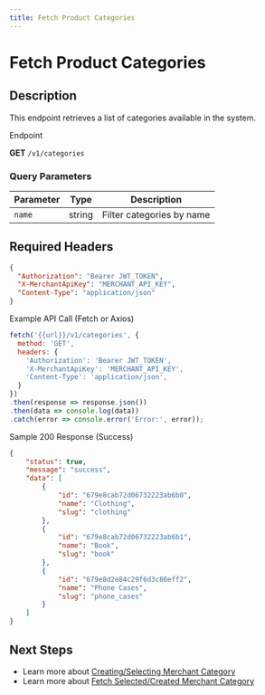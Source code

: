 ```yaml
---
title: Fetch Product Categories
---
```


# Fetch Product Categories

##  Description

This endpoint retrieves a list of categories available in the system.

 Endpoint

**GET** `/v1/categories`

### Query Parameters
| Parameter     | Type   | Description                                           |
|---------------|--------|-------------------------------------------------------|
| `name`        | string| Filter categories by name   |

##  Required Headers
```json
{
  "Authorization": "Bearer JWT_TOKEN",
  "X-MerchantApiKey": "MERCHANT_API_KEY",
  "Content-Type": "application/json"
}
```

 Example API Call (Fetch or Axios)

```js
fetch('{{url}}/v1/categories', {
  method: 'GET',
  headers: {
    'Authorization': 'Bearer JWT_TOKEN',
    'X-MerchantApiKey': 'MERCHANT_API_KEY',
    'Content-Type': 'application/json',
  }
})
.then(response => response.json())
.then(data => console.log(data))
.catch(error => console.error('Error:', error));
```

Sample 200 Response (Success)

```json
{
    "status": true,
    "message": "success",
    "data": [
        {
            "id": "679e8cab72d06732223ab6b0",
            "name": "Clothing",
            "slug": "clothing"
        },
        {
            "id": "679e8cab72d06732223ab6b1",
            "name": "Book",
            "slug": "book"
        },
        {
            "id": "679e8d2e84c29f6d3c80eff2",
            "name": "Phone Cases",
            "slug": "phone_cases"
        }
    ]
}
```

##  Next Steps
- Learn more about [Creating/Selecting Merchant Category](./add-category.md)
- Learn more about [Fetch Selected/Created Merchant Category](./fetch-selected-categories.md)